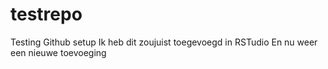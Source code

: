 # testrepo
Testing Github setup
Ik heb dit zoujuist toegevoegd in RSTudio
En nu weer een nieuwe toevoeging

